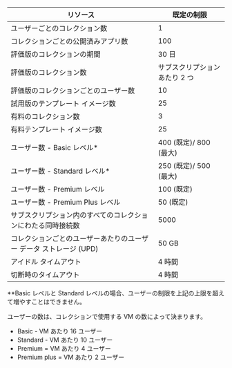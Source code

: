 
| リソース | 既定の制限 |
| --- | --- |
| ユーザーごとのコレクション数 |1 |
| コレクションごとの公開済みアプリ数 |100 |
| 評価版のコレクションの期間 |30 日 |
| 評価版のコレクション数 |サブスクリプションあたり 2 つ |
| 評価版のコレクションごとのユーザー数 |10 |
| 試用版のテンプレート イメージ数 |25 |
| 有料のコレクション数 |3 |
| 有料テンプレート イメージ数 |25 |
| ユーザー数 - Basic レベル* |400 (既定)/ 800 (最大) |
| ユーザー数 - Standard レベル* |250 (既定)/ 500 (最大) |
| ユーザー数 - Premium レベル |100 (既定) |
| ユーザー数 - Premium Plus レベル |50 (既定) |
| サブスクリプション内のすべてのコレクションにわたる同時接続数 |5000 |
| コレクションごとのユーザーあたりのユーザー データ ストレージ (UPD) |50 GB |
| アイドル タイムアウト |4 時間 |
| 切断時のタイムアウト |4 時間 |

**Basic レベルと Standard レベルの場合、ユーザーの制限を上記の上限を超えて増やすことはできません。

ユーザーの数は、コレクションで使用する VM の数によって決まります。

* Basic - VM あたり 16 ユーザー
* Standard - VM あたり 10 ユーザー
* Premium = VM あたり 4 ユーザー
* Premium plus = VM あたり 2 ユーザー

